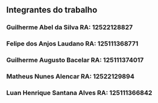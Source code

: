 ## Integrantes do trabalho

### Guilherme Abel da Silva RA: 12522128827
### Felipe dos Anjos Laudano RA: 125111368771
### Guilherme Augusto Bacelar RA: 125111374017
### Matheus Nunes Alencar RA: 12522129894
### Luan Henrique Santana Alves RA: 125111366842

